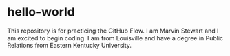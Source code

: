 # hello-world
This repository is for practicing the GitHub Flow.
I am Marvin Stewart and I am excited to begin coding. I am from Louisville and have a degree in Public Relations from Eastern Kentucky University. 
